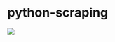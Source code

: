 # python-scraping

![](https://github.com/lbias/python-scraping/blob/master/26_store_wikilinks/26_store_wikilinks.png)
